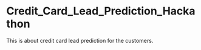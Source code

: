 # Credit_Card_Lead_Prediction_Hackathon
This is about credit card lead prediction for the customers.
